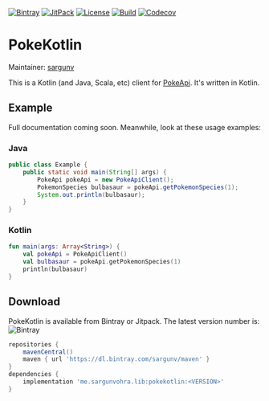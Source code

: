 [![Bintray](https://img.shields.io/bintray/v/sargunv/maven/pokekotlin)](https://bintray.com/sargunv/maven/pokekotlin)
[![JitPack](https://img.shields.io/jitpack/v/github/PokeAPI/pokekotlin)](https://jitpack.io/#PokeAPI/pokekotlin/)
[![License](https://img.shields.io/github/license/PokeAPI/pokekotlin)](https://github.com/PokeAPI/pokekotlin/blob/master/LICENSE)
[![Build](https://img.shields.io/github/workflow/status/pokeapi/pokekotlin/Java%20CI%20with%20Gradle)](https://github.com/PokeAPI/pokekotlin/actions?query=workflow%3A%22Java+CI+with+Gradle%22)
[![Codecov](https://img.shields.io/codecov/c/github/PokeAPI/pokekotlin)](https://codecov.io/gh/PokeAPI/pokekotlin)

# PokeKotlin

Maintainer: [sargunv](https://github.com/sargunv)

This is a Kotlin (and Java, Scala, etc) client for [PokeApi](https://github.com/PokeAPI/pokeapi). It's written in Kotlin.

## Example

Full documentation coming soon. Meanwhile, look at these usage examples:

### Java

```java
public class Example {
    public static void main(String[] args) {
        PokeApi pokeApi = new PokeApiClient();
        PokemonSpecies bulbasaur = pokeApi.getPokemonSpecies(1);
        System.out.println(bulbasaur);
    }
}
```

### Kotlin

```kotlin
fun main(args: Array<String>) {
    val pokeApi = PokeApiClient()
    val bulbasaur = pokeApi.getPokemonSpecies(1)
    println(bulbasaur)
}
```

## Download

PokeKotlin is available from Bintray or Jitpack. The latest version number is: ![Bintray](https://img.shields.io/bintray/v/sargunv/maven/pokekotlin?label)

```groovy
repositories {
    mavenCentral()
    maven { url 'https://dl.bintray.com/sargunv/maven' }
}
dependencies {
    implementation 'me.sargunvohra.lib:pokekotlin:<VERSION>'
}
```
